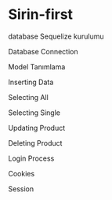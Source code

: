 # Sirin-first
database
Sequelize kurulumu

Database Connection

Model Tanımlama

Inserting Data

Selecting All

Selecting Single

Updating Product

Deleting Product

Login Process

Cookies

Session